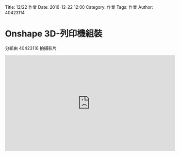 Title: 12/22 作業
Date: 2016-12-22 12:00
Category: 作業
Tags: 作業
Author: 40423114

Onshape 3D-列印機組裝
===


<!-- PELICAN_END_SUMMARY -->


分組由  40423116  拍攝影片

<iframe width="560" height="315" src="https://www.youtube.com/embed/NvfGaW3GUUA" frameborder="0" allowfullscreen></iframe>
